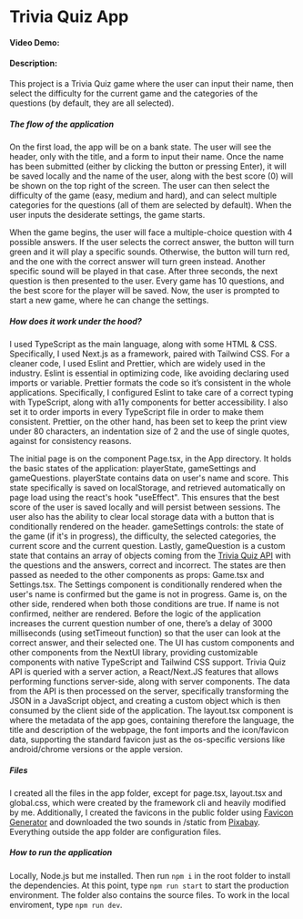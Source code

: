 # Trivia Quiz App
#### Video Demo:  <URL HERE>
#### Description:
This project is a Trivia Quiz game where the user can input their name, then select the difficulty for the current game and the categories of the questions (by default, they are all selected).

##### The flow of the application

On the first load, the app will be on a bank state. The user will see the header, only with the title, and a form to input their name. Once the name has been submitted (either by clicking the button or pressing Enter), it will be saved locally and the name of the user, along with the best score (0) will be shown on the top right of the screen. The user can then select the difficulty of the game (easy, medium and hard), and can select multiple categories for the questions (all of them are selected by default). When the user inputs the desiderate settings, the game starts.

When the game begins, the user will face a multiple-choice question with 4 possible answers.
If the user selects the correct answer, the button will turn green and it will play a specific sounds. Otherwise, the button will turn red, and the one with the correct answer will turn green instead. Another specific sound will be played in that case. After three seconds, the next question is then presented to the user. Every game has 10 questions, and the best score for the player will be saved. Now, the user is prompted to start a new game, where he can change the settings.

##### How does it work under the hood?

I used TypeScript as the main language, along with some HTML & CSS. Specifically, I used Next.js as a framework, paired with Tailwind CSS.
For a cleaner code, I used Eslint and Prettier, which are widely used in the industry. Eslint is essential in optimizing code, like avoiding declaring used imports or variable. Prettier formats the code so it’s consistent in the whole applications.
Specifically, I configured Eslint to take care of a correct typing with TypeScript, along with a11y components for better accessibility. I also set it to order imports in every TypeScript file in order to make them consistent.  Prettier, on the other hand, has been set to keep the print view under 80 characters, an indentation size of 2 and the use of single quotes, against for consistency reasons.

The initial page is on the component Page.tsx, in the App directory. It holds the basic states of the application: playerState, gameSettings and gameQuestions. playerState contains data on user's name and score. This state specifically is saved on localStorage, and retrieved automatically on page load using the react's hook "useEffect". This ensures that the best score of the user is saved locally and will persist between sessions. The user also has the ability to clear local storage data with a button that is conditionally rendered on the header. gameSettings controls: the state of the game (if it's in progress), the difficulty, the selected categories, the current score and the current question. Lastly, gameQuestion is a custom state that contains an array of objects coming from the [Trivia Quiz API](https://the-trivia-api.com/) with the questions and the answers, correct and incorrect. The states are then passed as needed to the other components as props: Game.tsx and Settings.tsx. The Settings component is conditionally rendered when the user's name is confirmed but the game is not in progress. Game is, on the other side, rendered when both those conditions are true. If name is not confirmed, neither are rendered.
Before the logic of the application increases the current question number of one, there’s a delay of 3000 milliseconds (using setTimeout function) so that the user can look at the correct answer, and their selected one.
The UI has custom components and other components from the NextUI library, providing customizable components with native TypeScript and Tailwind CSS support.
Trivia Quiz API is queried with a server action, a React/Next.JS features that allows performing functions server-side, along with server components. The data from the API is then processed on the server, specifically transforming the JSON in a JavaScript object, and creating a custom object which is then consumed by the client side of the application.
The layout.tsx component is where the metadata of the app goes, containing therefore the language, the title and description of the webpage, the font imports and the icon/favicon data, supporting the standard favicon just as the os-specific versions like android/chrome versions or the apple version.

#####  Files

I created all the files in the app folder, except for page.tsx, layout.tsx and global.css, which were created by the framework cli and heavily modified by me.
Additionally, I created the favicons in the public folder using [Favicon Generator](https://realfavicongenerator.net/) and downloaded the two sounds in /static from [Pixabay](pixabay.com).
Everything outside the app folder are configuration files.

##### How to run the application

Locally, Node.js but me installed. Then run ```npm i``` in the root folder to install the dependencies. At this point, type ```npm run start``` to start the production environment.
The folder also contains the source files. To work in the local enviroment, type ```npm run dev```.